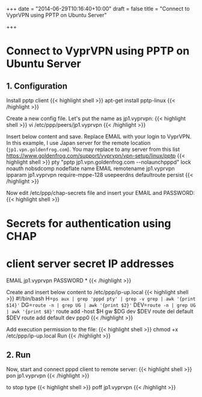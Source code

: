 +++
date = "2014-06-29T10:16:40+10:00"
draft = false
title = "Connect to VyprVPN using PPTP on Ubuntu Server"

+++
# Connect to VyprVPN using PPTP on Ubuntu Server

## 1. Configuration

Install pptp client
{{< highlight shell >}}
apt-get install pptp-linux
{{< /highlight >}}

Create a new config file. Let's put the name as jp1.vyprvpn:
{{< highlight shell >}}
vi /etc/ppp/peers/jp1.vyprvpn
{{< /highlight >}}

Insert below content and save. Replace EMAIL with your login to VyprVPN. In this example, I use Japan server for the remote location (`jp1.vpn.goldenfrog.com`). You may replace to any server from this list https://www.goldenfrog.com/support/vyprvpn/vpn-setup/linux/pptp
{{< highlight shell >}}
pty "pptp jp1.vpn.goldenfrog.com --nolaunchpppd"
lock
noauth
nobsdcomp
nodeflate
name EMAIL
remotename jp1.vyprvpn
ipparam jp1.vyprvpn
require-mppe-128
usepeerdns
defaultroute
persist
{{< /highlight >}}

Now edit /etc/ppp/chap-secrets file and insert your EMAIL and PASSWORD:
{{< highlight shell >}}
# Secrets for authentication using CHAP
# client server secret IP addresses
EMAIL jp1.vyprvpn PASSWORD *
{{< /highlight >}}

Create and insert below content to /etc/ppp/ip-up.local
{{< highlight shell >}}
#!/bin/bash
H=`ps aux | grep 'pppd pty' | grep -v grep | awk '{print $14}'`
DG=`route -n | grep UG | awk '{print $2}'`
DEV=`route -n | grep UG | awk '{print $8}'`
route add -host $H gw $DG dev $DEV
route del default $DEV
route add default dev ppp0
{{< /highlight >}}

Add execution permission to the file:
{{< highlight shell >}}
chmod +x /etc/ppp/ip-up.local
Run
{{< /highlight >}}

## 2. Run

Now, start and connect pppd client to remote server:
{{< highlight shell >}}
pon jp1.vyprvpn
{{< /highlight >}}

to stop type
{{< highlight shell >}}
poff jp1.vyprvpn
{{< /highlight >}}